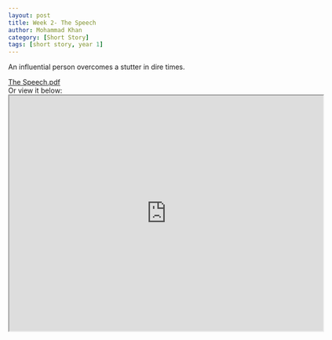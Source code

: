 ```yaml
---
layout: post
title: Week 2- The Speech
author: Mohammad Khan
category: [Short Story]
tags: [short story, year 1]
---
```

<p>An influential person overcomes a stutter in dire times.</p>



<a href="https://drive.google.com/file/d/1ZbXo9n7klvNHsYhGdSxttxLEEyuhfux_/view?usp=sharing">
The Speech.pdf </a>	<!-- <img src="images/marr_pic.jpg" alt=""></a> -->

<br>
Or view it below:
<iframe src="https://drive.google.com/file/d/1ZbXo9n7klvNHsYhGdSxttxLEEyuhfux_/preview" width="640" height="480" allow="autoplay"></iframe>
